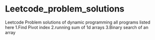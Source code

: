 # Leetcode_problem_solutions
Leetcode Problem solutions of dynamic programming 
all programs listed here
1.Find Pivot index
2.running sum of 1d arrays
3.Binary search of an array
